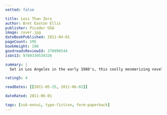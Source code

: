 ```yaml
---
vetted: false

title: Less Than Zero
author: Bret Easton Ellis
publisher: Picador USA
image: cover.jpg
dateBookPublished: 2011-04-01
pageCount: 195
bookHeight: 198
goodreadsReviewId: 378098544
isbn13: 9780330539326

summary: |
  Set in Los Angeles in the early 1980's, this coolly mesmerizing novel is a raw, powerful portrait of a lost generation who have experienced sex, drugs, and disaffection at too early an age, in a world shaped by casual nihilism, passivity, and too much money a place devoid of feeling or hope. Clay comes home for Christmas vacation from his Eastern college and re-enters a landscape of limitless privilege and absolute moral entropy, where everyone drives Porches, dines at Spago, and snorts mountains of cocaine. He tries to renew feelings for his girlfriend, Blair, and for his best friend from high school, Julian, who is careering into hustling and heroin. Clay's holiday turns into a dizzying spiral of desperation that takes him through the relentless parties in glitzy mansions, seedy bars, and underground rock clubs and also into the seamy world of L.A. after dark.

rating5: 4

readDates: [[2011-05-25, 2011-06-01]]

dateRated: 2011-06-01

tags: [sub-ennui, type-fiction, form-paperback]
---
```

